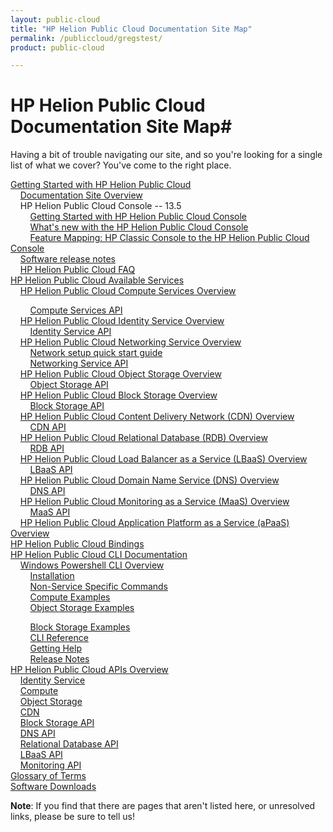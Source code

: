 ```yaml
---
layout: public-cloud
title: "HP Helion Public Cloud Documentation Site Map"
permalink: /publiccloud/gregstest/
product: public-cloud

---
```

<!--PUBLISHED-->
# HP Helion Public Cloud Documentation Site Map#

Having a bit of trouble navigating our site, and so you're looking for a single list of what we cover?  You've come to the right place.

[Getting Started with HP Helion Public Cloud](/publiccloud/overview/)<br>
&nbsp;&nbsp;&nbsp;&nbsp;[Documentation Site Overview](/publiccloud/site-overview)<br>
&nbsp;&nbsp;&nbsp;&nbsp;HP Helion Public Cloud Console -- 13.5<br>
&nbsp;&nbsp;&nbsp;&nbsp;&nbsp;&nbsp;&nbsp;&nbsp;[Getting Started with HP Helion Public Cloud Console](/publiccloud/hpcloudconsole/)<br>
&nbsp;&nbsp;&nbsp;&nbsp;&nbsp;&nbsp;&nbsp;&nbsp;[What's new with the HP Helion Public Cloud Console](/publiccloud/whats_new_with_HP_Cloud_Console/)<br>
&nbsp;&nbsp;&nbsp;&nbsp;&nbsp;&nbsp;&nbsp;&nbsp;[Feature Mapping: HP Classic Console to the HP Helion Public Cloud Console](/publiccloud/hpcloudconsolefeaturemap/)<br>
&nbsp;&nbsp;&nbsp;&nbsp;[Software release notes](/publiccloud/release-notes/)<br>
&nbsp;&nbsp;&nbsp;&nbsp;[HP Helion Public Cloud FAQ](/publiccloud/faq)<br>
[HP Helion Public Cloud Available Services](/publiccloud/services/)<br> 
&nbsp;&nbsp;&nbsp;&nbsp;[HP Helion Public Cloud Compute Services Overview](/publiccloud/compute)<br>
<!-- Hiding until we can find the file
&nbsp;&nbsp;&nbsp;&nbsp;&nbsp;&nbsp;&nbsp;&nbsp;[Using the Compute Service](/compute/using/)<br> -->
&nbsp;&nbsp;&nbsp;&nbsp;&nbsp;&nbsp;&nbsp;&nbsp;[Compute Services API](/publiccloud/api/compute/)<br>
&nbsp;&nbsp;&nbsp;&nbsp;[HP Helion Public Cloud Identity Service Overview](/publiccloud/identity/)<br>
&nbsp;&nbsp;&nbsp;&nbsp;&nbsp;&nbsp;&nbsp;&nbsp;[Identity Service API](/publiccloud/api/identity/)<br>
&nbsp;&nbsp;&nbsp;&nbsp;[HP Helion Public Cloud Networking Service Overview](/publiccloud/compute/network/overview/)<br>
&nbsp;&nbsp;&nbsp;&nbsp;&nbsp;&nbsp;&nbsp;&nbsp;[Network setup quick start guide](/publiccloud/compute/network/quick-start/)<br>
&nbsp;&nbsp;&nbsp;&nbsp;&nbsp;&nbsp;&nbsp;&nbsp;[Networking Service API](/publiccloud/api/networking/)<br>
&nbsp;&nbsp;&nbsp;&nbsp;[HP Helion Public Cloud Object Storage Overview](/publiccloud/object-storage/)<br>
&nbsp;&nbsp;&nbsp;&nbsp;&nbsp;&nbsp;&nbsp;&nbsp;[Object Storage API](/publiccloud/api/object-storage/)<br>
&nbsp;&nbsp;&nbsp;&nbsp;[HP Helion Public Cloud Block Storage Overview](/publiccloud/block-storage/)<br>
&nbsp;&nbsp;&nbsp;&nbsp;&nbsp;&nbsp;&nbsp;&nbsp;[Block Storage API](/publiccloud/api/block-storage/)<br>
&nbsp;&nbsp;&nbsp;&nbsp;[HP Helion Public Cloud Content Delivery Network (CDN) Overview](/publiccloud/cdn/)<br>
&nbsp;&nbsp;&nbsp;&nbsp;&nbsp;&nbsp;&nbsp;&nbsp;[CDN API](/publiccloud/cdn/api/)<br>
&nbsp;&nbsp;&nbsp;&nbsp;[HP Helion Public Cloud Relational Database (RDB) Overview](/publiccloud/rdb)<br>
&nbsp;&nbsp;&nbsp;&nbsp;&nbsp;&nbsp;&nbsp;&nbsp;[RDB API](/publiccloud/api/dbaas/)<br>
&nbsp;&nbsp;&nbsp;&nbsp;[HP Helion Public Cloud Load Balancer as a Service (LBaaS) Overview](/publiccloud/lbaas)<br>
&nbsp;&nbsp;&nbsp;&nbsp;&nbsp;&nbsp;&nbsp;&nbsp;[LBaaS API](/publiccloud/api/lbaas)<br>
&nbsp;&nbsp;&nbsp;&nbsp;[HP Helion Public Cloud Domain Name Service (DNS) Overview](/publiccloud/dns)<br>
&nbsp;&nbsp;&nbsp;&nbsp;&nbsp;&nbsp;&nbsp;&nbsp;[DNS API](/publiccloud/api/dns)<br>
&nbsp;&nbsp;&nbsp;&nbsp;[HP Helion Public Cloud Monitoring as a Service (MaaS) Overview](/publiccloud/maas)<br>
&nbsp;&nbsp;&nbsp;&nbsp;&nbsp;&nbsp;&nbsp;&nbsp;[MaaS API](/publiccloud/api/monitoring)<br>
&nbsp;&nbsp;&nbsp;&nbsp;[HP Helion Public Cloud Application Platform as a Service (aPaaS) Overview](/apaas)<br>
[HP Helion Public Cloud Bindings](/publiccloud/bindings)<br>
[HP Helion Public Cloud CLI Documentation](/publiccloud/cli)<br>
&nbsp;&nbsp;&nbsp;&nbsp;[Windows Powershell CLI Overview](/publiccloud/cli/windows/)<br>
&nbsp;&nbsp;&nbsp;&nbsp;&nbsp;&nbsp;&nbsp;&nbsp;[Installation](/publiccloud/cli/windows/installation)<br>
&nbsp;&nbsp;&nbsp;&nbsp;&nbsp;&nbsp;&nbsp;&nbsp;[Non-Service Specific Commands](/publiccloud/cli/windows/commands)<br>
&nbsp;&nbsp;&nbsp;&nbsp;&nbsp;&nbsp;&nbsp;&nbsp;[Compute Examples](/publiccloud/cli/windows/compute)<br>
&nbsp;&nbsp;&nbsp;&nbsp;&nbsp;&nbsp;&nbsp;&nbsp;[Object Storage Examples](/publiccloud/cli/windows/containers-and-folders)<br>
<!--&nbsp;&nbsp;&nbsp;&nbsp;&nbsp;&nbsp;&nbsp;&nbsp;[CDN Examples](/cli/windows/2/cdn)<br>-->
&nbsp;&nbsp;&nbsp;&nbsp;&nbsp;&nbsp;&nbsp;&nbsp;[Block Storage Examples](/publiccloud/cli/windows/block-storage)<br>
&nbsp;&nbsp;&nbsp;&nbsp;&nbsp;&nbsp;&nbsp;&nbsp;[CLI Reference](/publiccloud/cli/windows/reference)<br>
&nbsp;&nbsp;&nbsp;&nbsp;&nbsp;&nbsp;&nbsp;&nbsp;[Getting Help](/publiccloud/cli/windows/help)<br>
&nbsp;&nbsp;&nbsp;&nbsp;&nbsp;&nbsp;&nbsp;&nbsp;[Release Notes](/publiccloud/cli/windows/release-notes)<br>
[HP Helion Public Cloud APIs Overview](/publiccloud/api)<br>
&nbsp;&nbsp;&nbsp;&nbsp;[Identity Service](/publiccloud/api/identity/)<br>
&nbsp;&nbsp;&nbsp;&nbsp;[Compute](/publiccloud/api/compute)<br>
&nbsp;&nbsp;&nbsp;&nbsp;[Object Storage](/publiccloud/api/object-storage)<br>
&nbsp;&nbsp;&nbsp;&nbsp;[CDN](/publiccloud/api/CDN)<br>
&nbsp;&nbsp;&nbsp;&nbsp;[Block Storage API](/publiccloud/api/block-storage/)<br>
&nbsp;&nbsp;&nbsp;&nbsp;[DNS API](/publiccloud/api/dns)<br>
&nbsp;&nbsp;&nbsp;&nbsp;[Relational Database API](/publiccloud/api/dbaas)<br>
&nbsp;&nbsp;&nbsp;&nbsp;[LBaaS API](/publiccloud/api/lbaas)<br>
&nbsp;&nbsp;&nbsp;&nbsp;[Monitoring API](/publiccloud/api/monitoring)<br>
[Glossary of Terms](/publiccloud/glossary)<br>
[Software Downloads](/publiccloud/downloads)<br>

**Note**: If you find that there are pages that aren't listed here, or unresolved links, please be sure to tell us!
